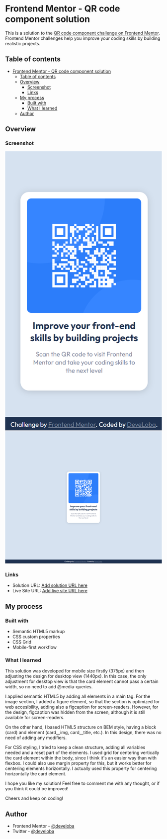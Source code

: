 # Frontend Mentor - QR code component solution

This is a solution to the [QR code component challenge on Frontend Mentor](https://www.frontendmentor.io/challenges/qr-code-component-iux_sIO_H). Frontend Mentor challenges help you improve your coding skills by building realistic projects. 

## Table of contents

- [Frontend Mentor - QR code component solution](#frontend-mentor---qr-code-component-solution)
  - [Table of contents](#table-of-contents)
  - [Overview](#overview)
    - [Screenshot](#screenshot)
    - [Links](#links)
  - [My process](#my-process)
    - [Built with](#built-with)
    - [What I learned](#what-i-learned)
  - [Author](#author)

## Overview

### Screenshot 

![](./mobile.PNG)
![](./desktop.PNG)


### Links

- Solution URL: [Add solution URL here](https://your-solution-url.com)
- Live Site URL: [Add live site URL here](https://your-live-site-url.com)

## My process

### Built with

- Semantic HTML5 markup
- CSS custom properties
- CSS Grid
- Mobile-first workflow

### What I learned

This solution was developed for mobile size firstly (375px) and then adjusting the design for desktop view (1440px). In this case, the only adjustment for desktop view is that the card element cannot pass a certain width, so no need to add @media-queries.

I applied semantic HTML5 by adding all elements in a main tag. 
For the image section, I added a figure element, so that the section is optimized for web accesibility, adding also a figcaption for screen-readers. However, for the design, figcaption was hidden from the screen, although it is still available for screen-readers. 

On the other hand, I based HTML5 structure on BEM style, having a block (card) and element (card__img, card__title, etc.). In this design, there was no need of adding any modifiers.

For CSS styling, I tried to keep a clean structure, adding all variables needed and a reset part of the elements. I used grid for centering vertically the card element within the body, since I think it's an easier way than with flexbox. I could also use margin property for this, but it works better for centering elements horizontally. I actually used this property for centering horizontally the card element.

I hope you like my solution! Feel free to comment me with any thought, or if you think it could be improved!

Cheers and keep on coding!

## Author

- Frontend Mentor - [@develoba](https://www.frontendmentor.io/profile/develoba)
- Twitter - [@develoba](https://www.twitter.com/develoba)


